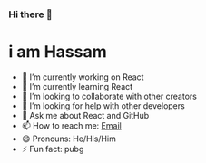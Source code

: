 ### Hi there 👋
<h1>i am Hassam</h1>


- 🔭 I’m currently working on React
- 🌱 I’m currently learning React
- 👯 I’m looking to collaborate with other creators 
- 🤔 I’m looking for help with other developers
- 💬 Ask me about React and GitHub
- 📫 How to reach me: <a href="hassamahmad310@gmail.com">Email</a>
- 😄 Pronouns: He/His/Him
- ⚡ Fun fact: pubg

